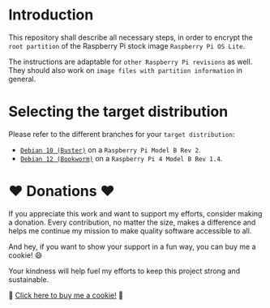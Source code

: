 # Introduction
This repository shall describe all necessary steps, in order to encrypt the `root partition` of the Raspberry Pi stock image `Raspberry Pi OS Lite`.

The instructions are adaptable for `other Raspberry Pi revisions` as well. They should also work on `image files with partition information` in general.

# Selecting the target distribution
Please refer to the different branches for your `target distribution`:
* [`Debian 10 (Buster)`](https://codeberg.org/keks24/raspberry-pi-luks/src/branch/debian_10_buster) on a `Raspberry Pi Model B Rev 2`.
* [`Debian 12 (Bookworm)`](https://codeberg.org/keks24/raspberry-pi-luks/src/branch/debian_12_bookworm) on a `Raspberry Pi 4 Model B Rev 1.4`.

# :heart: Donations :heart:
If you appreciate this work and want to support my efforts, consider making a donation. Every contribution, no matter the size, makes a difference and helps me continue my mission to make quality software accessible to all.

And hey, if you want to show your support in a fun way, you can buy me a cookie! :smile:

Your kindness will help fuel my efforts to keep this project strong and sustainable.

:cookie: [Click here to buy me a cookie!](https://buymeacoffee.com/keks24) :cookie:
